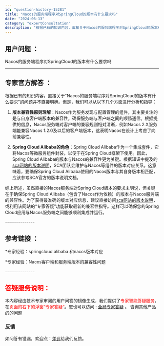 ```yaml
---
id: "question-history-15281"
title: "Nacos的服务端程序对SpringCloud的版本有什么要求吗"
date: "2024-06-13"
category: "expertConsultation"
description: "根据已有的知识内容，直接关于Nacos的服务端程序对SpringCloud的版本有什么要求的问题并不直接明确。但是，我们可以从以下几个方面进行分析和指导：1. **版本兼容性原则理解**：Nacos作为服务发现与配置管理的组件，其主要关注的是与自身客户端版本的兼容性，确保服务端与客户端之间的顺畅通信"
---
```


## 用户问题 ： 
 Nacos的服务端程序对SpringCloud的版本有什么要求吗  

---------------
## 专家官方解答 ：

根据已有的知识内容，直接关于"Nacos的服务端程序对SpringCloud的版本有什么要求"的问题并不直接明确。但是，我们可以从以下几个方面进行分析和指导：

1. **版本兼容性原则理解**：Nacos作为服务发现与配置管理的组件，其主要关注的是与自身客户端版本的兼容性，确保服务端与客户端之间的顺畅通信。根据提供的信息，Nacos服务端对客户端的兼容规则相对清晰，例如Nacos 2.X服务端能兼容Nacos 1.2.0及以后的客户端版本，这表明Nacos在设计上考虑了向前兼容性。

2. **Spring Cloud Alibaba的角色**：Spring Cloud Alibaba作为一个集成套件，它将Nacos等微服务组件封装，以便于在Spring Cloud框架下使用。因此，Spring Cloud Alibaba的版本与Nacos的兼容性更为关键。根据知识中提及的[sca网站的版本说明](https://sca.aliyun.com/docs/2023/overview/version-explain/?spm=5176.29160081.0.0.74805a752XWBvK)，SCA团队会维护与Nacos等组件的版本对应关系。这意味着，要确保Spring Cloud Alibaba使用的Nacos版本与其自身版本相匹配，应该参考SCA官方的版本说明文档。

综上所述，虽然直接的Nacos服务端对Spring Cloud版本的要求未明说，但关键在于确保Spring Cloud Alibaba（包含了Nacos作为依赖）的版本与Nacos服务端的兼容性。为了获得最准确的版本对应信息，建议直接访问[sca网站的版本说明](https://sca.aliyun.com/docs/2023/overview/version-explain/?spm=5176.29160081.0.0.74805a752XWBvK)，或利用该网站的“专家答疑”功能获取最新的兼容性指导。这样可以确保您的Spring Cloud应用与Nacos服务端之间能够顺利集成并运行。


<font color="#949494">---------------</font> 


## 参考链接 ：

*专家经验：springcloud alibaba 和nacos版本对应 
 
 *专家经验：Nacos客户端和服务端版本的兼容性问题 


 <font color="#949494">---------------</font> 
 


## <font color="#FF0000">答疑服务说明：</font> 

本内容经由技术专家审阅的用户问答的镜像生成，我们提供了<font color="#FF0000">专家智能答疑服务</font>，在<font color="#FF0000">页面的右下的浮窗”专家答疑“</font>。您也可以访问 : [全局专家答疑](https://answer.opensource.alibaba.com/docs/intro) 。 咨询其他产品的的问题

### 反馈
如问答有错漏，欢迎点：[差评](https://ai.nacos.io/user/feedbackByEnhancerGradePOJOID?enhancerGradePOJOId=15301)给我们反馈。

